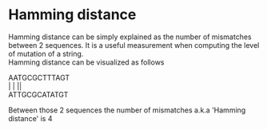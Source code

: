 # Hamming distance  

Hamming distance can be simply explained as the number of mismatches between 2 sequences. It is a useful measurement when computing the level of
mutation of a string.  
Hamming distance can be visualized as follows

AATGCGCTTTAGT  
 |     | ||  
ATTGCGCATATGT      

Between those 2 sequences the number of mismatches a.k.a 'Hamming distance' is 4
